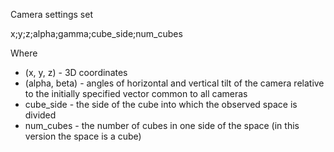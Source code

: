 Camera settings set

x;y;z;alpha;gamma;cube_side;num_cubes

Where
- (x, y, z) - 3D coordinates
- (alpha, beta) - angles of horizontal and vertical tilt of the camera relative to the initially specified vector common to all cameras
- cube_side - the side of the cube into which the observed space is divided
- num_cubes - the number of cubes in one side of the space (in this version the space is a cube)